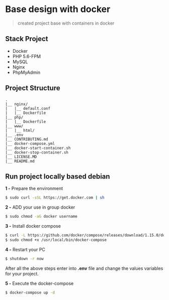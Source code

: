 # Base design with docker

> created project base with containers in docker

## Stack Project
- Docker
- PHP 5.6-FPM
- MySQL
- Nginx
- PhpMyAdmin

## Project Structure
    .
    |__ nginx/
    |   |__ default.conf
    |   |__ Dockerfile
    |__ php/
    |   |__ Dockerfile
    |__ www/
    |   |__ html/
    |__ .env
    |__ CONTRIBUTING.md
    |__ docker-compose.yml
    |__ docker-start-container.sh
    |__ docker-stop-container.sh
    |__ LICENSE.MD
    |__ README.md

## Run project locally based debian
**1 -** Prepare the environment
```sh
$ sudo curl -sSL https://get.docker.com | sh
```
**2 -** ADD your use in group docker
```sh
$ sudo chmod -aG docker username
```
**3 -** Install docker compose
```sh
$ curl -L https://github.com/docker/compose/releases/download/1.15.0/docker-compose-linux-x86_64 -o /usr/local/bin/docker-compose
$ sudo chmod +x /usr/local/bin/docker-compose
```
**4 -** Restart your PC
```sh
$ shutdown -r now
```

After all the above steps enter into **.env** file and change the values variables for your project.

**5 -** Execute the docker-compose
```sh
$ docker-compose up -d
```
